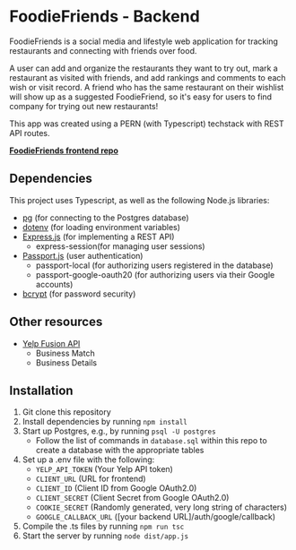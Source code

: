 # FoodieFriends - Backend

FoodieFriends is a social media and lifestyle web application for tracking restaurants and connecting with friends over food. 

A user can add and organize the restaurants they want to try out, mark a restaurant as visited with friends, and add rankings and comments to each wish or visit record. A friend who has the same restaurant on their wishlist will show up as a suggested FoodieFriend, so it's easy for users to find company for trying out new restaurants!

This app was created using a PERN (with Typescript) techstack with REST API routes.

**[FoodieFriends frontend repo](https://github.com/dorl9039/foodieFriends-frontend)**

## Dependencies
This project uses Typescript, as well as the following Node.js libraries:
* [pg](https://www.npmjs.com/package/pg) (for connecting to the Postgres database)
* [dotenv](https://www.npmjs.com/package/dotenv) (for loading environment variables)
* [Express.js](https://expressjs.com/) (for implementing a REST API)
  * express-session(for managing user sessions) 
* [Passport.js](https://www.passportjs.org/) (user authentication)
  * passport-local (for authorizing users registered in the database)
  * passport-google-oauth20 (for authorizing users via their Google accounts)
* [bcrypt](https://www.npmjs.com/package/bcrypt) (for password security)

## Other resources
* [Yelp Fusion API](https://docs.developer.yelp.com/docs/fusion-intro)
  * Business Match
  * Business Details


## Installation
1. Git clone this repository
2. Install dependencies by running `npm install`
3. Start up Postgres, e.g., by running `psql -U postgres`
    * Follow the list of commands in `database.sql` within this repo to create a database with the appropriate tables
4. Set up a .env file with the following:
    * `YELP_API_TOKEN` (Your Yelp API token)
    * `CLIENT_URL` (URL for frontend)
    * `CLIENT_ID` (Client ID from Google OAuth2.0)
    * `CLIENT_SECRET` (Client Secret from Google OAuth2.0)
    * `COOKIE_SECRET` (Randomly generated, very long string of characters)
    * `GOOGLE_CALLBACK_URL` ([your backend URL]/auth/google/callback)
5. Compile the .ts files by running `npm run tsc`
6. Start the server by running `node dist/app.js`



